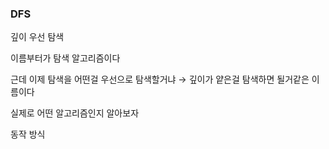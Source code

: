 ### DFS

깊이 우선 탐색

이름부터가 탐색 알고리즘이다

근데 이제 탐색을 어떤걸 우선으로 탐색할거냐 → 깊이가 얕은걸 탐색하면 될거같은 이름이다

실제로 어떤 알고리즘인지 알아보자


동작 방식
